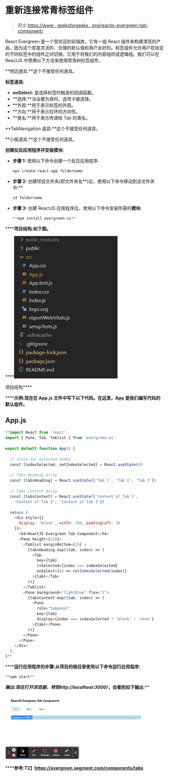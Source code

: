 # 重新连接常青标签组件

> 原文:[https://www . geeksforgeeks . org/reactjs-evergreen-tab-component/](https://www.geeksforgeeks.org/reactjs-evergreen-tab-component/)

React Evergreen 是一个受欢迎的前端库，它有一组 React 组件来构建漂亮的产品，因为这个库是灵活的、合理的默认值和用户友好的。标签组件允许用户在给定的不同标签中的组件之间切换。它用于将我们的内容组织成逻辑组。我们可以在 ReactJS 中使用以下方法来使用常青树标签组件。

**侧边道具:**这个不接受任何道具。

**标签道具:**

*   **onSelect:** 是选择标签时触发的回调函数。
*   **选择:**当设置为真时，选项卡被选择。
*   **外观:**用于表示标签的外观。
*   **方向:**用于表示拉环的方向性。
*   **类名:**用于表示传递给 Tab 的类名。

**TabNavigation 道具:**这个不接受任何道具。

**小报道具:**这个不接受任何道具。

**创建反应应用程序并安装模块:**

*   **步骤 1:** 使用以下命令创建一个反应应用程序:

    ```jsx
    npx create-react-app foldername
    ```

*   **步骤 2:** 创建项目文件夹(即文件夹名**)后，使用以下命令移动到该文件夹中:**

    ```jsx
    cd foldername
    ```

*   **步骤 3:** 创建 ReactJS 应用程序后，使用以下命令安装所需的****模块:****

    ```jsx
    **npm install evergreen-ui**
    ```

******项目结构:**如下图。****

****![](img/f04ae0d8b722a9fff0bd9bd138b29c23.png)

项目结构**** 

******示例:**现在在 **App.js** 文件中写下以下代码。在这里，App 是我们编写代码的默认组件。****

## ****App.js****

```jsx
**import React from 'react'
import { Pane, Tab, Tablist } from 'evergreen-ui'

export default function App() {

  // State for Selected Index
  const [indexSelected, setIndexSelected] = React.useState(0)

  // Tabs Heading Array
  const [tabsHeading] = React.useState(['Tab 1', 'Tab 2', 'Tab 3'])

  // Tabs Content Array
  const [tabsContent] = React.useState(['Content of Tab 1',
    'Content of Tab 2', 'Content of Tab 3'])

  return (
    <div style={{
      display: 'block', width: 700, paddingLeft: 30
    }}>
      <h4>ReactJS Evergreen Tab Component</h4>
      <Pane height={120}>
        <Tablist marginBottom={20} >
          {tabsHeading.map((tab, index) => (
            <Tab
              key={tab}
              isSelected={index === indexSelected}
              onSelect={() => setIndexSelected(index)}
            >{tab}</Tab>
          ))}
        </Tablist>
        <Pane background="lightblue" flex="1">
          {tabsContent.map((tab, index) => (
            <Pane
              role="tabpanel"
              key={tab}
              display={index === indexSelected ? 'block' : 'none'}
            >{tab}</Pane>
          ))}
        </Pane>
      </Pane>
    </div>
  );
}**
```

******运行应用程序的步骤:**从项目的根目录使用以下命令运行应用程序:****

```jsx
**npm start**
```

******输出:**现在打开浏览器，转到***http://localhost:3000/***，会看到如下输出:****

****![](img/b5478e3a5d8d3c773f2c4b3f43482580.png)****

******参考:**T2】https://evergreen.segment.com/components/tabs****